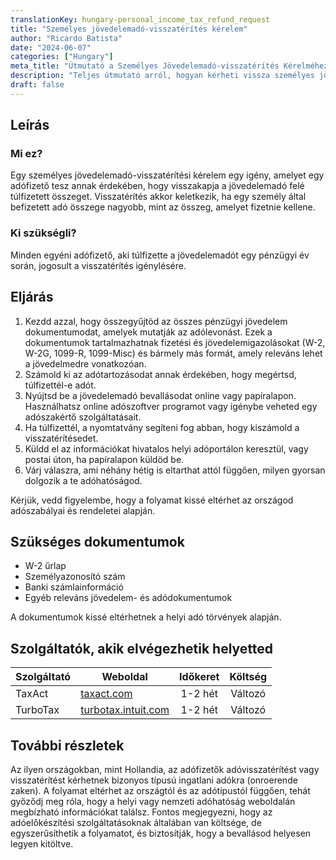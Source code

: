 ```yaml
---
translationKey: hungary-personal_income_tax_refund_request
title: "Személyes jövedelemadó-visszatérítés kérelem"
author: "Ricardo Batista"
date: "2024-06-07"
categories: ["Hungary"]
meta_title: "Útmutató a Személyes Jövedelemadó-visszatérítés Kérelméhez"
description: "Teljes útmutató arról, hogyan kérheti vissza személyes jövedelemadóját." 
draft: false
---
```


## Leírás
### Mi ez?
Egy személyes jövedelemadó-visszatérítési kérelem egy igény, amelyet egy adófizető tesz annak érdekében, hogy visszakapja a jövedelemadó felé túlfizetett összeget. Visszatérítés akkor keletkezik, ha egy személy által befizetett adó összege nagyobb, mint az összeg, amelyet fizetnie kellene.

### Ki szükségli?
Minden egyéni adófizető, aki túlfizette a jövedelemadót egy pénzügyi év során, jogosult a visszatérítés igénylésére.

## Eljárás
1. Kezdd azzal, hogy összegyűjtöd az összes pénzügyi jövedelem dokumentumodat, amelyek mutatják az adólevonást. Ezek a dokumentumok tartalmazhatnak fizetési és jövedelemigazolásokat (W-2, W-2G, 1099-R, 1099-Misc) és bármely más formát, amely releváns lehet a jövedelmedre vonatkozóan.
2. Számold ki az adótartozásodat annak érdekében, hogy megértsd, túlfizettél-e adót.
3. Nyújtsd be a jövedelemadó bevallásodat online vagy papíralapon. Használhatsz online adószoftver programot vagy igénybe veheted egy adószakértő szolgáltatásait.
4. Ha túlfizettél, a nyomtatvány segíteni fog abban, hogy kiszámold a visszatérítésedet.
5. Küldd el az információkat hivatalos helyi adóportálon keresztül, vagy postai úton, ha papíralapon küldöd be.
6. Várj válaszra, ami néhány hétig is eltarthat attól függően, milyen gyorsan dolgozik a te adóhatóságod.

Kérjük, vedd figyelembe, hogy a folyamat kissé eltérhet az országod adószabályai és rendeletei alapján.

## Szükséges dokumentumok
- W-2 űrlap
- Személyazonosító szám
- Banki számlainformáció
- Egyéb releváns jövedelem- és adódokumentumok

A dokumentumok kissé eltérhetnek a helyi adó törvények alapján.

## Szolgáltatók, akik elvégezhetik helyetted

| Szolgáltató | Weboldal | Időkeret | Költség |
| --------------- | --------------- | :-------------: | :-------------: |
| TaxAct | [taxact.com](https://www.taxact.com/) | 1-2 hét | Változó |
| TurboTax | [turbotax.intuit.com](https://turbotax.intuit.com/) | 1-2 hét | Változó |

## További részletek
Az ilyen országokban, mint Hollandia, az adófizetők adóvisszatérítést vagy visszatérítést kérhetnek bizonyos típusú ingatlani adókra (onroerende zaken). A folyamat eltérhet az országtól és az adótípustól függően, tehát győződj meg róla, hogy a helyi vagy nemzeti adóhatóság weboldalán megbízható információkat találsz. Fontos megjegyezni, hogy az adóelőkészítési szolgáltatásoknak általában van költsége, de egyszerűsíthetik a folyamatot, és biztosítják, hogy a bevallásod helyesen legyen kitöltve.